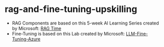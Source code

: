 # rag-and-fine-tuning-upskilling

- RAG Components are based on this 5-week AI Learning Series created by Microsoft: [RAG Time](https://github.com/microsoft/rag-time)
- Fine-Tuning is based on this Lab created by Microsoft: [LLM-Fine-Tuning-Azure](https://github.com/microsoft/LLM-Fine-Tuning-Azure/tree/main)